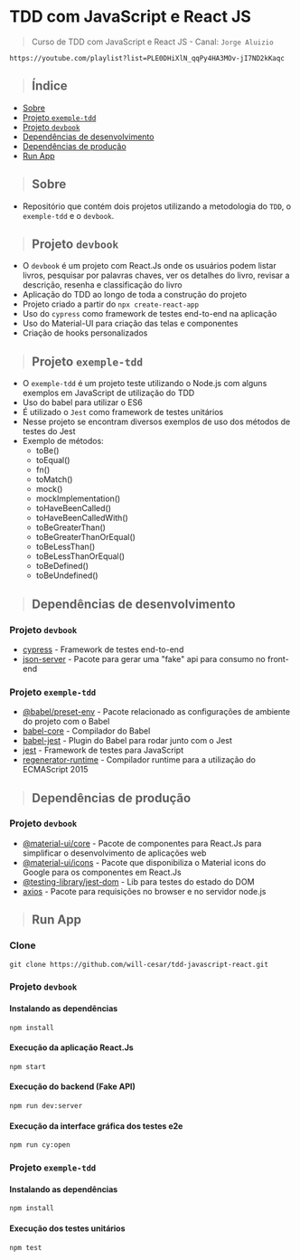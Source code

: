 # TDD com JavaScript e React JS

> Curso de TDD com JavaScript e React JS - Canal: `Jorge Aluizio`

```
https://youtube.com/playlist?list=PLE0DHiXlN_qqPy4HA3MOv-jI7ND2kKaqc
```

> ## Índice

- [Sobre](#sobre)
- [Projeto `exemple-tdd`](#exemple-tdd)
- [Projeto `devbook`](#devbook)
- [Dependências de desenvolvimento](#dependencias-dev)
- [Dependências de produção](#dependencias-prod)
- [Run App](#run-app)

> ## <a name="sobre"></a> Sobre

- Repositório que contém dois projetos utilizando a metodologia do `TDD`, o `exemple-tdd` e o `devbook`.

> ## <a name="devbook"></a> Projeto `devbook`

- O `devbook` é um projeto com React.Js onde os usuários podem listar livros, pesquisar por palavras chaves, ver os detalhes do livro, revisar a descrição, resenha e classificação do livro
- Aplicação do TDD ao longo de toda a construção do projeto
- Projeto criado a partir do `npx create-react-app`
- Uso do `cypress` como framework de testes end-to-end na aplicação
- Uso do Material-UI para criação das telas e componentes
- Criação de hooks personalizados

> ## <a name="exemple-tdd"></a> Projeto `exemple-tdd`

- O `exemple-tdd` é um projeto teste utilizando o Node.js com alguns exemplos em JavaScript de utilização do TDD
- Uso do babel para utilizar o ES6
- É utilizado o `Jest` como framework de testes unitários
- Nesse projeto se encontram diversos exemplos de uso dos métodos de testes do Jest
- Exemplo de métodos: 
  - toBe()
  - toEqual()
  - fn()
  - toMatch()
  - mock()
  - mockImplementation()
  - toHaveBeenCalled()
  - toHaveBeenCalledWith()
  - toBeGreaterThan()
  - toBeGreaterThanOrEqual()
  - toBeLessThan()
  - toBeLessThanOrEqual()
  - toBeDefined()
  - toBeUndefined()

> ## <a name="dependencias-dev"></a> Dependências de desenvolvimento

### Projeto `devbook`

- [cypress](https://www.npmjs.com/package/cypress) - Framework de testes end-to-end
- [json-server](https://www.npmjs.com/package/json-server) - Pacote para gerar uma "fake" api para consumo no front-end 

### Projeto `exemple-tdd`

- [@babel/preset-env](https://www.npmjs.com/package/@babel/preset-env) - Pacote relacionado as configurações de ambiente do projeto com o Babel
- [babel-core](https://www.npmjs.com/package/babel-core) - Compilador do Babel
- [babel-jest](https://www.npmjs.com/package/babel-jest) - Plugin do Babel para rodar junto com o Jest
- [jest](https://www.npmjs.com/package/jest) - Framework de testes para JavaScript
- [regenerator-runtime]() - Compilador runtime para a utilização do ECMAScript 2015

> ## <a name="dependencias-prod"></a> Dependências de produção

### Projeto `devbook`

- [@material-ui/core](https://www.npmjs.com/package/@material-ui/core) - Pacote de componentes para React.Js para simplificar o desenvolvimento de aplicações web
- [@material-ui/icons](https://www.npmjs.com/package/@material-ui/icons) - Pacote que disponibiliza o Material icons do Google para os componentes em React.Js
- [@testing-library/jest-dom](https://www.npmjs.com/package/@testing-library/jest-dom) - Lib para testes do estado do DOM
- [axios](https://www.npmjs.com/package/axios) - Pacote para requisições no browser e no servidor node.js

> ## <a name="run-app"></a> Run App

### Clone

```
git clone https://github.com/will-cesar/tdd-javascript-react.git
```
### Projeto `devbook` 

#### Instalando as dependências

```
npm install
```

#### Execução da aplicação React.Js

```
npm start
```

#### Execução do backend (Fake API)

```
npm run dev:server
```

#### Execução da interface gráfica dos testes e2e

```
npm run cy:open
```

### Projeto `exemple-tdd`

#### Instalando as dependências

```
npm install
```

#### Execução dos testes unitários

```
npm test
```